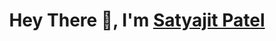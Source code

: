 
<h1 align="center">Hey There 👋, I'm <a href="https://www.linkedin.com/in/satyajit-patel-67b081189/"> Satyajit Patel </a></h1>
